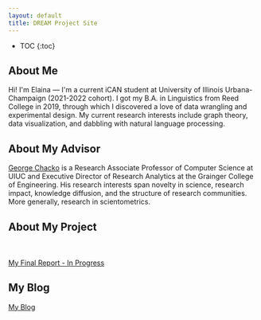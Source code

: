 ```yaml
---
layout: default
title: DREAM Project Site
---
```


* TOC
{:toc}

## About Me

Hi! I'm Elaina — I'm a current iCAN student at University of Illinois Urbana-Champaign (2021-2022 cohort). I got my B.A. in Linguistics from Reed College in 2019, through which I discovered a love of data wrangling and experimental design. My current research interests include graph theory, data visualization, and dabbling with natural language processing.

## About My Advisor

<a href="https://cs.illinois.edu/about/people/faculty/chackoge">George Chacko</a> is a Research Associate Professor of Computer Science at UIUC and Executive Director of Research Analytics at the Grainger College of Engineering. His research interests span novelty in science, research impact, knowledge diffusion, and the structure of research communities. More generally, research in scientometrics.

## About My Project



<br/><br/>
[My Final Report - In Progress](files/finalreport.pdf)

## My Blog

[My Blog](blog.html)
